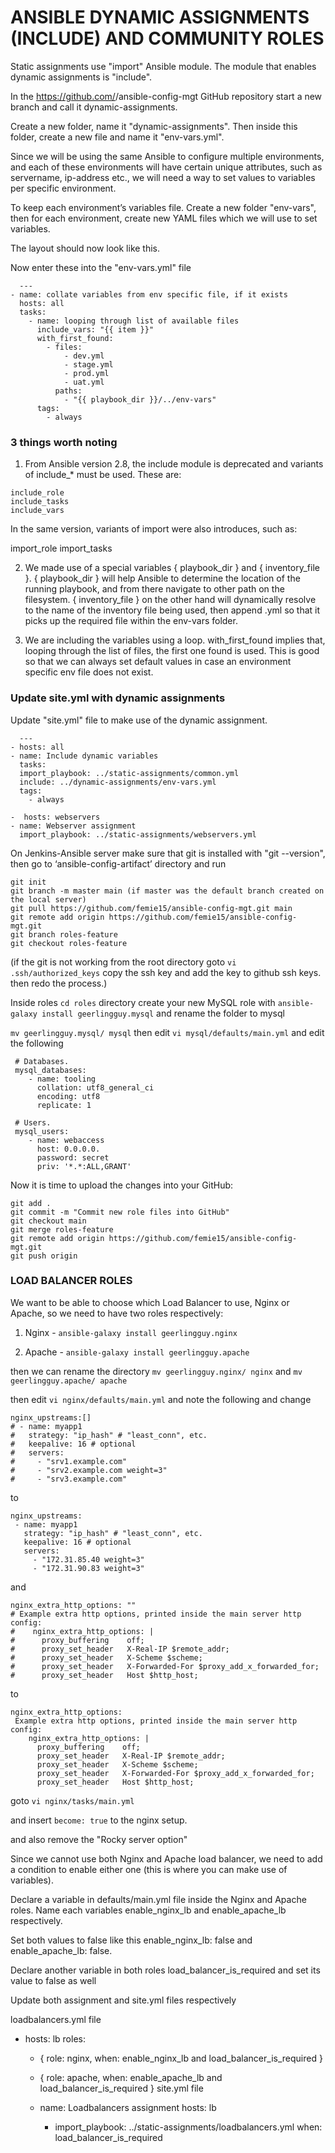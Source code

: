 # ANSIBLE DYNAMIC ASSIGNMENTS (INCLUDE) AND COMMUNITY ROLES

Static assignments use "import" Ansible module. The module that enables dynamic assignments is "include".

In the https://github.com/<your-name>/ansible-config-mgt GitHub repository start a new branch and call it dynamic-assignments.

Create a new folder, name it "dynamic-assignments". Then inside this folder, create a new file and name it "env-vars.yml".
  
Since we will be using the same Ansible to configure multiple environments, and each of these environments will have certain unique attributes, such as servername, ip-address etc., 
we will need a way to set values to variables per specific environment.
  
To keep each environment’s variables file. Create a new folder "env-vars", then for each environment, create new YAML files which we will use to set variables.
  
The layout should now look like this.
  

  
Now enter these into the "env-vars.yml" file
  
```
  ---
- name: collate variables from env specific file, if it exists
  hosts: all
  tasks:
    - name: looping through list of available files
      include_vars: "{{ item }}"
      with_first_found:
        - files:
            - dev.yml
            - stage.yml
            - prod.yml
            - uat.yml
          paths:
            - "{{ playbook_dir }}/../env-vars"
      tags:
        - always 
```
  
  
### 3 things worth noting
  
1. From Ansible version 2.8, the include module is deprecated and variants of include_* must be used. These are:
  
```
include_role
include_tasks
include_vars 
```
  
In the same version, variants of import were also introduces, such as:

import_role
import_tasks
  
2. We made use of a special variables { playbook_dir } and { inventory_file }. { playbook_dir } will help Ansible to determine the location of the running playbook, and from there navigate to other path on the filesystem. { inventory_file } on the other hand will dynamically resolve to the name of the inventory file being used, then append .yml so that it picks up the required file within the env-vars folder.

3. We are including the variables using a loop. with_first_found implies that, looping through the list of files, the first one found is used. This is good so that we can always set default values in case an environment specific env file does not exist.

### Update site.yml with dynamic assignments
 
Update "site.yml" file to make use of the dynamic assignment.
  
```
  ---
- hosts: all
- name: Include dynamic variables 
  tasks:
  import_playbook: ../static-assignments/common.yml 
  include: ../dynamic-assignments/env-vars.yml
  tags:
    - always

-  hosts: webservers
- name: Webserver assignment
  import_playbook: ../static-assignments/webservers.yml
```

On Jenkins-Ansible server make sure that git is installed with "git --version", then go to ‘ansible-config-artifact’ directory and run

```
git init
git branch -m master main (if master was the default branch created on the local server) 
git pull https://github.com/femie15/ansible-config-mgt.git main
git remote add origin https://github.com/femie15/ansible-config-mgt.git
git branch roles-feature
git checkout roles-feature
```
  
(if the git is not working from the root directory goto `vi .ssh/authorized_keys` copy the ssh key and add the key to github ssh keys. then redo the process.)
  
Inside roles `cd roles` directory create your new MySQL role with `ansible-galaxy install geerlingguy.mysql` and rename the folder to mysql

`mv geerlingguy.mysql/ mysql` then edit `vi mysql/defaults/main.yml` and edit the following
  
```
 # Databases.
 mysql_databases:
    - name: tooling
      collation: utf8_general_ci
      encoding: utf8
      replicate: 1

 # Users.
 mysql_users:
    - name: webaccess
      host: 0.0.0.0.
      password: secret
      priv: '*.*:ALL,GRANT'
```

Now it is time to upload the changes into your GitHub:

```
git add .
git commit -m "Commit new role files into GitHub"
git checkout main
git merge roles-feature
git remote add origin https://github.com/femie15/ansible-config-mgt.git
git push origin
```

### LOAD BALANCER ROLES
  
We want to be able to choose which Load Balancer to use, Nginx or Apache, so we need to have two roles respectively:

1. Nginx - `ansible-galaxy install geerlingguy.nginx`
  
2. Apache - `ansible-galaxy install geerlingguy.apache`
 
then we can rename the directory `mv geerlingguy.nginx/ nginx` and `mv geerlingguy.apache/ apache`
  
then edit `vi nginx/defaults/main.yml` and note the following and change
  
```
nginx_upstreams:[]
# - name: myapp1
#   strategy: "ip_hash" # "least_conn", etc.
#   keepalive: 16 # optional
#   servers:
#     - "srv1.example.com"
#     - "srv2.example.com weight=3"
#     - "srv3.example.com"
```
  
  to
  
```
nginx_upstreams:
 - name: myapp1
   strategy: "ip_hash" # "least_conn", etc.
   keepalive: 16 # optional
   servers:
     - "172.31.85.40 weight=3"
     - "172.31.90.83 weight=3"
```
  
  and
  
```
nginx_extra_http_options: ""
# Example extra http options, printed inside the main server http config:
#    nginx_extra_http_options: |
#      proxy_buffering    off;
#      proxy_set_header   X-Real-IP $remote_addr;
#      proxy_set_header   X-Scheme $scheme;
#      proxy_set_header   X-Forwarded-For $proxy_add_x_forwarded_for;
#      proxy_set_header   Host $http_host;
```
  
  to
  
```
nginx_extra_http_options:
 Example extra http options, printed inside the main server http config:
    nginx_extra_http_options: |
      proxy_buffering    off;
      proxy_set_header   X-Real-IP $remote_addr;
      proxy_set_header   X-Scheme $scheme;
      proxy_set_header   X-Forwarded-For $proxy_add_x_forwarded_for;
      proxy_set_header   Host $http_host;
```

goto `vi nginx/tasks/main.yml` 
  
and insert `become: true` to the nginx setup.
  
  
and also remove the "Rocky server option"
  


  
  
  
Since we cannot use both Nginx and Apache load balancer, we need to add a condition to enable either one (this is where you can make use of variables).

Declare a variable in defaults/main.yml file inside the Nginx and Apache roles. Name each variables enable_nginx_lb and enable_apache_lb respectively.

Set both values to false like this enable_nginx_lb: false and enable_apache_lb: false.

Declare another variable in both roles load_balancer_is_required and set its value to false as well

Update both assignment and site.yml files respectively

loadbalancers.yml file

- hosts: lb
  roles:
    - { role: nginx, when: enable_nginx_lb and load_balancer_is_required }
    - { role: apache, when: enable_apache_lb and load_balancer_is_required }
site.yml file

     - name: Loadbalancers assignment
       hosts: lb
         - import_playbook: ../static-assignments/loadbalancers.yml
        when: load_balancer_is_required 
  
  
  
  
  
  
  
  
  
  
  
  
  
